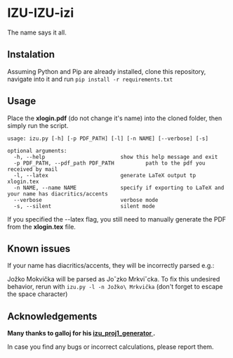 # IZU-IZU-izi

The name says it all.

  ## Instalation
 Assuming Python and Pip are already installed, clone this repository, navigate into it and run 
 `pip install -r requirements.txt`
 ## Usage
Place the **xlogin.pdf** (do not change it's name) into the cloned folder, then simply run the script.

	usage: izu.py [-h] [-p PDF_PATH] [-l] [-n NAME] [--verbose] [-s]

	optional arguments:
	  -h, --help            			show this help message and exit
	  -p PDF_PATH, --pdf_path PDF_PATH	        path to the pdf you received by mail
	  -l, --latex           			generate LaTeX output tp xlogin.tex
	  -n NAME, --name NAME  			specify if exporting to LaTeX and your name has diacritics/accents
	  --verbose             			verbose mode
	  -s, --silent          			silent mode
If you specified the --latex flag, you still need to manually generate the PDF from the **xlogin.tex** file.
## Known issues

 If your name has diacritics/accents, they will be incorrectly parsed e.g.:
 
   Jožko Mokvička will be parsed as Joˇzko Mrkviˇcka. 
   To fix this undesired behavior, rerun with `izu.py -l -n Jožko\ Mrkvička` (don't forget to escape the space character)
## Acknowledgements
**Many thanks to galloj for his [izu_proj1_generator ](https://github.com/galloj/izu_proj1_generator).**

In case you find any bugs or incorrect calculations, please report them.
